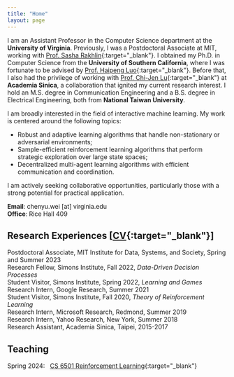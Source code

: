 ```yaml
---
title: "Home"
layout: page
---
```

 
I am an Assistant Professor in the Computer Science department at the **University of Virginia**. Previously, I was a Postdoctoral Associate at MIT, working with [Prof. Sasha Rakhlin](http://www.mit.edu/~rakhlin/){:target="_blank"}. I obtained my Ph.D. in Computer Science from the **University of Southern California**, where I was fortunate to be advised by [Prof. Haipeng Luo](https://haipeng-luo.net/){:target="_blank"}. Before that, I also had the privilege of working with [Prof. Chi-Jen Lu](https://homepage.iis.sinica.edu.tw/pages/cjlu/){:target="_blank"} at **Academia Sinica**, a collaboration that ignited my current research interest. I hold an M.S. degree in Communication Engineering and a B.S. degree in Electrical Engineering, both from **National Taiwan University**.   

I am broadly interested in the field of interactive machine learning. My work is centered around the following topics:   
- Robust and adaptive learning algorithms that handle non-stationary or adversarial environments;   
- Sample-efficient reinforcement learning algorithms that perform strategic exploration over large state spaces;   
- Decentralized multi-agent learning algorithms with efficient communication and coordination.  

I am actively seeking collaborative opportunities, particularly those with a strong potential for practical application.  
  
**Email**: chenyu.wei [at] virginia.edu  
**Office**: Rice Hall 409  

<!-- <div style="line-height:3%;">
    <br>
</div> --> 


<!-- <div style="line-height:5%;">
    <br>
</div> -->

## Research Experiences [[CV](https://bahh723.github.io/document/cv.pdf){:target="_blank"}]
Postdoctoral Associate, MIT Institute for Data, Systems, and Society, Spring and Summer 2023   
Research Fellow, Simons Institute, Fall 2022, *Data-Driven Decision Processes*    
Student Visitor, Simons Institute, Spring 2022, *Learning and Games*   
Research Intern, Google Research, Summer 2021   
Student Visitor, Simons Institute, Fall 2020, *Theory of Reinforcement Learning*   
Research Intern, Microsoft Research, Redmond, Summer 2019   
Research Intern, Yahoo Research, New York, Summer 2018   
Research Assistant, Academia Sinica, Taipei, 2015-2017 
   
<!-- <div style="line-height:30%;">
    <br>
</div> -->

## Teaching 
Spring 2024: &nbsp; [CS 6501 Reinforcement Learning](https://bahh723.github.io/rl2024sp/){:target="_blank"}



